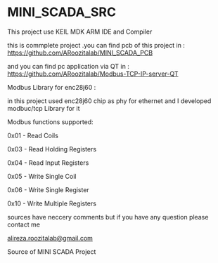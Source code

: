 # MINI_SCADA_SRC

This project use KEIL MDK ARM  IDE and Compiler

this is commplete project .you can find pcb of this project in :
https://github.com/ARoozitalab/MINI_SCADA_PCB

and you can find pc application via QT  in :
https://github.com/ARoozitalab/Modbus-TCP-IP-server-QT


Modbus Library for enc28j60 :

in this project used enc28j60 chip as phy for ethernet and I  developed modbuc/tcp  Library  for it 

 Modbus functions supported:
 
0x01 - Read Coils

0x03 - Read Holding Registers

0x04 - Read Input Registers

0x05 - Write Single Coil

0x06 - Write Single Register

0x10 - Write Multiple Registers


sources have neccery comments but if you have any question please contact me

alireza.roozitalab@gmail.com


Source of MINI SCADA Project
